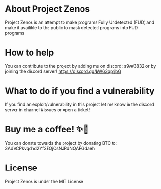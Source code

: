 # About Project Zenos

Project Zenos is an attempt to make programs Fully Undetected (FUD) and make it availible to the public to mask detected programs into FUD programs

# How to help

You can contribute to the project by adding me on discord: s9v#3832 or by joining the discord server!
https://discord.gg/bW63qprjbG

# What to do if you find a vulnerability

If you find an exploit/vulnerability in this project let me know in the discord server in channel #issues or open a ticket!

# Buy me a coffee! ✨🌷

You can donate towards the project by donating BTC to: 3AdVCPkvqdhd2Yf3EQjCsNJRdNQARGdaeh

# License

Project Zenos is under the MIT License

